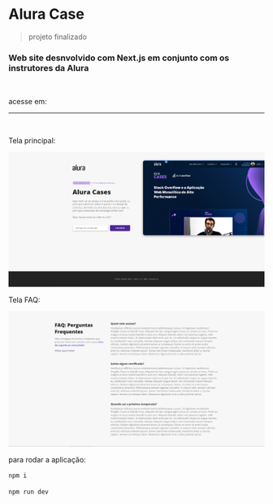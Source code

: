 <h1>Alura Case</h1>

>projeto finalizado

<h3> Web site desnvolvido com Next.js em conjunto com os instrutores da Alura</h3>

<br>

acesse em: 

<hr>
<br>

<p>Tela principal: </p>

![aplicação](./img_project.png)

<p>Tela FAQ: </p>

![aplicação](./img_project2.png)

<p>para rodar a aplicação: </p>

```
npm i

npm run dev
```
